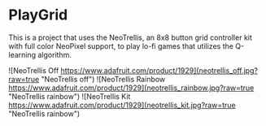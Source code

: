 # PlayGrid

This is a project that uses the NeoTrellis, an 8x8 button grid controller kit with full color
NeoPixel support, to play lo-fi games that utilizes the Q-learning algorithm.

![NeoTrellis Off https://www.adafruit.com/product/1929](neotrellis_off.jpg?raw=true "NeoTrellis off")
![NeoTrellis Rainbow https://www.adafruit.com/product/1929](neotrellis_rainbow.jpg?raw=true "NeoTrellis rainbow")
![NeoTrellis Kit https://www.adafruit.com/product/1929](neotrellis_kit.jpg?raw=true "NeoTrellis rainbow")
